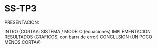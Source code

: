 # SS-TP3

PRESENTACION:

INTRO (CORTAA)
SISTEMA / MODELO (ecuaciones)
IMPLEMENTACION
RESULTADOS (GRAFICOS, con barra de error)
CONCLUSION (UN POCO MENOS CORTAA)


